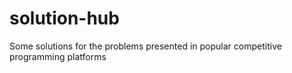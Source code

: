 # solution-hub
Some solutions for the problems presented in popular competitive programming platforms
